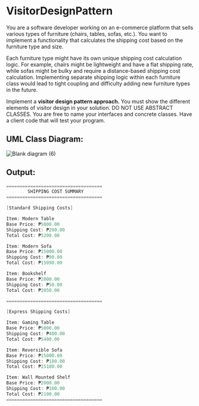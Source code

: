 # VisitorDesignPattern

<p>You are a software developer working on an e-commerce platform that sells various types of furniture (chairs, tables, sofas, etc.). You want to implement a functionality that calculates the shipping cost based on the furniture type and size.

Each furniture type might have its own unique shipping cost calculation logic. For example, chairs might be lightweight and have a flat shipping rate, while sofas might be bulky and require a distance-based shipping cost calculation. Implementing separate shipping logic within each furniture class would lead to tight coupling and difficulty adding new furniture types in the future.

Implement a **visitor design pattern approach.** You must show the different elements of visitor design in your solution.  DO NOT USE ABSTRACT CLASSES. You are free to name your interfaces and concrete classes. Have a client code that will test your program.</p>

## UML Class Diagram:
![Blank diagram (6)](https://github.com/user-attachments/assets/633e88be-b6e1-469b-b8a3-e5241049a383)

## Output:

```java
====================================
        SHIPPING COST SUMMARY       
====================================

[Standard Shipping Costs]

Item: Modern Table
Base Price: ₱5000.00
Shipping Cost: ₱200.00
Total Cost: ₱5200.00

Item: Modern Sofa
Base Price: ₱15000.00
Shipping Cost: ₱90.00
Total Cost: ₱15090.00

Item: Bookshelf
Base Price: ₱2000.00
Shipping Cost: ₱50.00
Total Cost: ₱2050.00

====================================

[Express Shipping Costs]

Item: Gaming Table
Base Price: ₱5000.00
Shipping Cost: ₱400.00
Total Cost: ₱5400.00

Item: Reversible Sofa
Base Price: ₱15000.00
Shipping Cost: ₱180.00
Total Cost: ₱15180.00

Item: Wall Mounted Shelf
Base Price: ₱2000.00
Shipping Cost: ₱100.00
Total Cost: ₱2100.00
====================================
